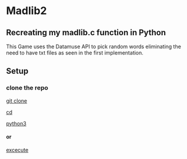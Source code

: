 # Madlib2

## Recreating my madlib.c function in Python

This Game uses the Datamuse API to pick random words eliminating the need to have txt files as seen in the first implementation.

## Setup

### clone the repo

[git clone](https://github.com/chriss1525/Madlib2)

[cd](Madlib2)

[python3](madlib.py)

#### or

[excecute](./madlib.py)
